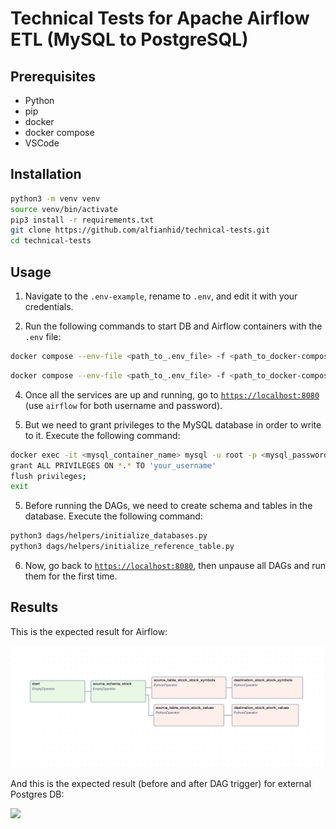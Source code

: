 # Technical Tests for Apache Airflow ETL (MySQL to PostgreSQL)

## Prerequisites

* Python 
* pip
* docker
* docker compose
* VSCode

## Installation

```bash
python3 -m venv venv
source venv/bin/activate
pip3 install -r requirements.txt
git clone https://github.com/alfianhid/technical-tests.git
cd technical-tests
```

## Usage

1. Navigate to the `.env-example`, rename to `.env`, and edit it with your credentials.

2. Run the following commands to start DB and Airflow containers with the `.env` file:

```bash
docker compose --env-file <path_to_.env_file> -f <path_to_docker-compose-db.yml> up --build -d
```

```bash
docker compose --env-file <path_to_.env_file> -f <path_to_docker-compose-airflow.yml> up --build -d
```

4. Once all the services are up and running, go to [`https://localhost:8080`](https://localhost:8080) (use `airflow` for both username and password).

5. But we need to grant privileges to the MySQL database in order to write to it. Execute the following command:

```bash
docker exec -it <mysql_container_name> mysql -u root -p <mysql_password>
grant ALL PRIVILEGES ON *.* TO 'your_username'
flush privileges;
exit
```

5. Before running the DAGs, we need to create schema and tables in the database. Execute the following command:

```bash
python3 dags/helpers/initialize_databases.py
python3 dags/helpers/initialize_reference_table.py
```

6. Now, go back to [`https://localhost:8080`](https://localhost:8080), then unpause all DAGs and run them for the first time.

## Results

This is the expected result for Airflow:

![](results/airflow.png)

And this is the expected result (before and after DAG trigger) for external Postgres DB:

![](results/postgres.png)